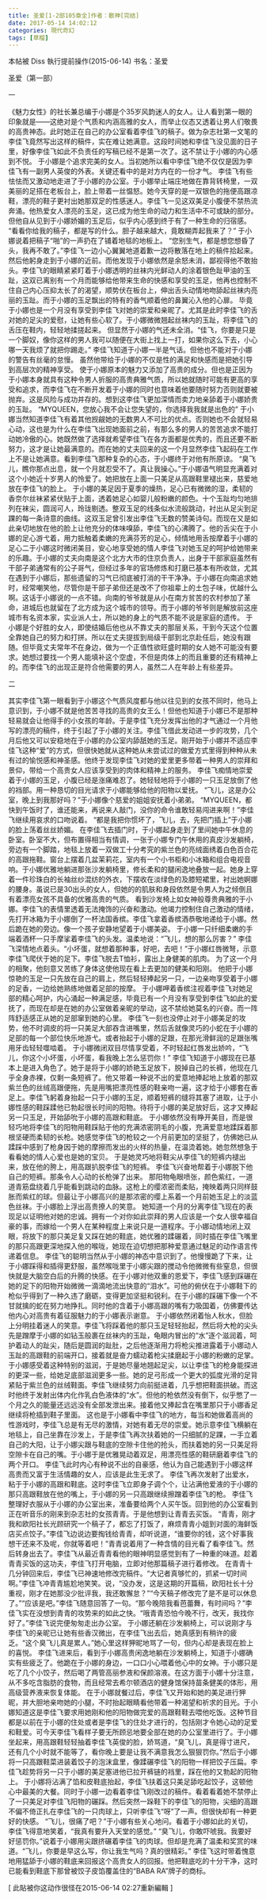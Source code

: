 ```yaml
---
title: 圣爱[1-2部105章全]作者：散神[完结]
date: 2017-05-14 14:02:12
categories: 現代奇幻
tags: [草榴]
---
```

本帖被 Diss 執行提前操作(2015-06-14)
       书名：圣爱

圣爱（第一部）


一

《魅力女性》的社长兼总编于小娜是个35岁风韵迷人的女人。让人看到第一眼的印象就是——这绝对是个气质和内涵高雅的女人，而举止仪态又透着让男人们敬畏的高贵神态。此时她正在自己的办公室看着李佳飞的稿子。做为杂志社第一文笔的李佳飞竟然写出这样的稿件，实在难让她满意。这段时间她和李佳飞没见面的日子里，好像李佳飞如此不负责任的写稿已经不是第一次了。这不禁让于小娜的内心感到不悦。
于小娜是个追求完美的女人。当初她所以看中李佳飞绝不仅仅是因为李佳飞有一副男人英俊的外表。关键还看中的是对方内在的一份才气。
李佳飞有些怯怯而又激动地走进了于小娜的办公室。于小娜举止端庄地做在靠背转椅里，一双美丽的足搭在老板台上，脸上带着一丝愠怒。她今天穿的是一双银色的拖便高跟凉鞋，漂亮的鞋子更衬出她那双足的性感迷人。李佳飞一见这双美足小腹便不禁热流奔涌。他热爱女人漂亮的玉足，这已成为他生命的动力和生活中不可或缺的部分。但他自从见到于小娜娇媚的玉足后，似乎内心感到终于有了一种生命的归宿感。
“看看你给我的稿子，都是写的什么。胆子越来越大，竟敢糊弄起我来了？”
于小娜说着把稿子“啪”的一声扔在了铺着地毯的地板上。
“您别生气，都是想您想昏了头，我再不敢了。”李佳飞一边小心翼翼地道着歉一边将散落在地上的稿件拾起来。然后他躬身走到于小娜的近前。而他发现于小娜依然是余怒未消，鄙视得他不敢抬头。李佳飞的眼睛紧紧盯着于小娜透明的丝袜内光鲜动人的涂着银色趾甲油的玉趾，这双已离别有一个月而能够给他带来生命的快感和享受的玉足，他再也控制不住自己内心压抑太长了的渴望，顺势伏在板台上，伸出舌头动情地吻舔起丝袜内亮丽的玉趾。而于小娜的玉足飘出的特有的香气顺着他的鼻翼沁入他的心扉。
毕竟于小娜也是一个月没有享受到李佳飞对她的崇爱和亲昵了。尤其是此时李佳飞的舌对她的足尖的爱慰，让她有些心软了。于小娜微微翘起丝袜内的玉趾，将李佳飞的舌压在鞋内，轻轻地揉搓起来。
但显然于小娜的气还未全消。“佳飞，你要是只是一个脚奴，像你这样的男人我可以随便在大街上找上一打，如果你这么下去，小心哪一天我烦了就把你踢走。”
李佳飞知道于小娜一半是气话。但他也不能对于小娜的警告有丝毫的怠慢。
虽然他带给于小娜的不仅是性的满足和快感而是把她引导到高层次的精神享受。
使于小娜原本的魅力又添加了高贵的成分。但也是正因为于小娜本身就具有这种令男人折服的高贵典雅气质，所以她就随时可能有更高的享受和追求，而李佳飞在不断开发着于小娜的同时也意味着他要随时努力否则就要被抛弃。这是风险与成功并存的。想到这李佳飞更加深情而卖力地亲舔着于小娜娇贵的玉趾。
“MYQUEEN，您放心我不会让您失望的，你选择我我就是出色的”
于小娜当然知道李佳飞有着其他觊觎她的无数男人不可比的优点。否则她也不会就轻易心动，这也是为什么在李佳飞出现她面前之前，有那么多的男人的苦苦追求不能打动她冷傲的心。她既然做了选择就希望李佳飞在各方面都是优秀的，而且还要不断努力，这才是让她最满意的。而在她的丈夫回来的这一个月显然李佳飞起码在工作上不是让她满意。看到李佳飞那种复杂的心态，于小娜终于对他有所原谅。
“臭飞儿，瞧你那点出息，就一个月就忍受不了。真让我操心。”于小娜语气明显充满着对这个小她近十岁男人的怜爱了。她把放在上面一只美足从高跟鞋里褪出来，慈爱地放在李佳飞的脸上。
于小娜的美足因于夏季的燥热，足心已有微微的湿，柔韧的香奈尔丝袜紧紧伏贴于上面，透着她足心如婴儿般粉嫩的颜色。十个玉趾均匀地排列在袜尖，圆润可人，玲珑剔透。整双玉足的线条似水流般跳动，衬出从足尖到足踝的每一条诗意的曲线。这双玉足曾引发出李佳飞无数的赞美诗句。而现在又是如此亲切地放在他的脸上让他充分的体味嗅舔，李佳飞的心沸腾了。他的舌尖在于小娜的足心游弋着，用力抵触着柔嫩的充满芬芳的足心，倾情地用舌按摩着于小娜的足心二于小娜这时微闭美目，安心地享受她的情人李佳飞对她玉足的呵护给她带来的乐趣。于小娜的丈夫向南是这个北方大市的住京负责人，出身于干部家庭虽然有干部子弟通常有的公子哥气，但经过多年的官场修炼和打磨已基本有所收敛，尤其在遇到于小娜后，那些遗留的习气已彻底被打消的干干净净。于小娜在向南追求她时，经常嘲笑他，尽管你是干部子弟但还是改不了你祖辈上的土包子味，优越什么啊。这话于小娜说的一点不错。向南的爷爷就是从小在南方贫苦的农村参加了革命，进城后也就留在了北方成为这个城市的领导。而于小娜的爷爷则是解放前这座城市有名资本家，实业派人士，所以她的身上的气质不能不说是家庭的遗传。
于小娜是个好胜的女人，即使结婚后他也从不靠丈夫的那层关系，干到今天这个位置全靠她自己的努力和打拼。所以在丈夫提拔到局级干部到北京赴任后，她没有跟随。但毕竟丈夫常年不在身边，做为一个正值性欲旺盛时期的女人她不可能没有要求。她想过要找一个男人能填补这个空虚，不但是肉体上的而且重要的还有精神上的。而李佳飞的出现正是符合他需要的男人，虽然二人在年龄上有些差异。




二

其实李佳飞第一眼看到于小娜这个气质风度都与他以往见到的女孩不同时，他马上意识到，于小娜不就是他苦苦寻找的高贵的女王么！但他也知道于小娜已不是那种轻易就会让他得手的小女孩的年龄。于是李佳飞充分发挥出他的才气通过一个月他写的漂亮的稿件，终于引起了于小娜的关注。李佳飞借此发动进一步的攻势，几个月后他又可以安稳地在于小娜的办公室内舔舐她的玉足。刚开始于小娜并不适应李佳飞这种“爱”的方式，但很快她就从这种她从未尝试过的做爱方式里得到种种从未有过的愉悦感和神圣感。他终于发现李佳飞对她的爱里更多带着一种男人的崇拜和景仰，带给一个高贵女人应该享受到的肉体和精神上的服务。
李佳飞痴情地崇爱着于小娜的玉足，小腹已经是涨痛难忍了。她轻轻地将于小娜的一只玉足放倒了他的裆部。用一种恳切的目光请求于小娜能够给他的阳物以爱抚。
“飞儿，这是办公室，晚上到我那好吗？”于小娜像个慈爱的姐姐安抚着小弟弟。
“MYQUEEN，都快到午饭时了，谁还能来，再说来人敲门，没你的命令谁敢轻易闯进来啊！”李佳飞继续用哀求的口吻说着。
“都是我把你惯坏了，飞儿，去，先把门插上”于小娜的脸上荡着丝丝娇媚。
在李佳飞去插门时，于小娜起身走到了里间她中午休息的卧室。卧室不大，但布置得相当有情调，一张于小娜专门午休用的真皮沙发躺椅，旁边有一个脚踏，地毯上放着一双做工十分考究的紫兰色的亮绒面绣着白色百合花的高跟拖鞋。窗台上摆着几盆茉莉花，室内有一个小书柜和小冰箱和组合电视音响。于小娜优雅地躺进那张沙发躺椅里，修长柔和的腿闲逸地叠放一起。她身上穿着一件珍珠白的长袖丝纱混纺的外衣，下摆收在淡绿色的及膝短裙里，衬出她婀娜的腰身。虽说已是30出头的女人，但她的的肌肤和身段依然是令男人为之倾倒且有着漂亮女孩不具备的优雅高贵的气质。
看到沙发椅上如女神般尊贵典雅的于小娜。李佳飞的表情里透着无法掩饰的兴奋和激动。他竭力控制住自己激动的情绪，先打开冰箱为于小娜倒了一杯法国香槟。李佳飞拿着香槟酒恭敬地递给于小娜。然后跪在她的旁边。像一个孩子安静地望着于小娜美姿。
于小娜一只纤细柔嫩的手端着酒杯一只手摩挲着李佳飞的头发。温柔地说：“飞儿，想的那么厉害？”
李佳飞深情地点着头。“小坏蛋，就想着那种事，好吧，去吧！”于小娜红唇微弩，示意李佳飞爬伏于她的足下。李佳飞脱去T恤衫，露出上身健美的肌肉。
为了这一个月的相聚，他刻意又苦练了身体这使他现在看上去更加的健美和阳刚。
他把于小娜惊艳的玉足一只先放在自己的肩上，然后轻轻捧起另一只，一边亲吻享受着于小娜的足香，一边给她熟练地做着足部的按摩。
于小娜呷着香槟注视着李佳飞对她足部的精心呵护，内心涌起一种满足感，毕竟已有一个月没有享受到李佳飞如此的爱抚了，而现在却是在她的办公室做着亲昵的举动，这不禁给她莫名的兴奋。而一阵阵舒适感正从她的足部窜到她的心里。
李佳飞一刻也没停止对于小娜美足的攻势，他不时调皮的将一只美足大部吞含进嘴里，然后舌就像灵巧的小蛇在于小娜的足部的每一个部位快乐地游弋。或者抬起于小娜的足跟，在那光滑鲜润的足跟张嘴用牙齿轻轻噬啮着。
于小娜微闭双目尽情享受着，不时轻起红唇发出娇吟，“飞儿，你这个小坏蛋，小坏蛋，看我晚上怎么惩罚你！”
李佳飞知道于小娜现在已基本上是进入角色了。她于是将于小娜的娇艳玉足放下，脱掉自己的长裤，他现在几乎全身赤裸，仅剩一条短裤了。他又带着一种说不出的爱意地捧起地上放着的那双紫兰色的丝绒高跟便拖，先是用嘴把漂亮性感的鞋亲吻一遍，这才给于小娜套在香足上。李佳飞躬着身抬起一只于小娜的玉足，顺着短裤的缝将其塞了进取，让于小娜性感的鞋踩蹂他已勃起很长时间的阳物。待将于小娜的美足放好后，这才又捧起另一只玉足，开始舔吮于小娜的高跟和鞋底。
于小娜依然没有睁开美目，而是很轻巧地将李佳飞的阳物用鞋踩贴于他的充满浓密阴毛的小腹，充满爱意地蹂踩着那根坚硬而柔韧的长枪。她感觉李佳飞的枪较之一个月前更加的坚挺了，仿佛她已从蹂踩中感到了枪身因于她的摩擦而发出的火样的热量，在温烫着她。她忽然想急于看看她的情人心爱也是她的宝贝。
于是她灵巧地将鞋尖从李佳飞的短裤内褪出来，放在他的胯上，用高跟扒脱李佳飞的短裤。
李佳飞兴奋地帮着于小娜脱下他自己的短裤。那条令人心动的长枪弹了出来。
那阳物龟眼喷张，颜色紫红，一道道青筋盘绕着几乎能看到跳动的血脉。这枪上的缨浓密而柔贴，掩映着两只同样鼓胀而紫红的球。但最让于小娜高兴的是那浓密的缨上系着一个月前她玉足上的淡蓝色丝袜。于小娜脸上浮出高贵撩人的笑意。
她知道一个月的分离李佳飞现在的表现足以证明他对她的忠诚。拥有一个对你如此崇拜的男人应该是一个女人很幸福自豪的事，而嫁给一个男人在某种程度上来说只是一道程序。于小娜动情地闭上双眼，将放下的那只美足复又踩在她的鞋底，她优雅的蹂碾着，同时插在李佳飞嘴里的那只高跟更深地探入他的喉咙，她现在迫切想把那种爱意通过魅足的动作语言传递着信息。
李佳飞的聪明当然从于小娜的神态中意识到了。他慢慢跪了下来，让于小娜踩得和插得更舒服，虽然喉咙里于小娜尖跟的搅动令他微微有些窒息，但很快就是大脑空白后的升腾的快感。在于小娜对他双重的恩爱下，李佳飞感到踩碾在她的足下的阳物开始微微一滴滴地流出快意的“泪水”。可他的俯伏在于小娜鞋下的枪似乎得到了一种久违了磨砺，变得更加坚挺和锐利。在于小娜的踩碾下像一个不甘就擒的蛇在努力地挣扎。同时他的含着于小娜高跟的嘴有力吸国着，仿佛要传达他内心对高贵有着征服魅力的于小娜表示谢意。
于小娜依然闭着怡人秋水，但脸上分明挂着迷人的笑意。李佳飞将踩着他的那只玉足轻轻抬起，然后将大枪的尖头先是蹭摩于小娜的如钻玉般裹在丝袜内的玉趾，龟眼内冒出的“水”逐个滋润着，呵护着动人的趾尖，随后是圆润的趾肚，之后他逐渐用力将枪尖推进露着于小娜动人玉趾的高跟鞋的前端开口，接着就是奋力蠕动着枪尖揉磨起于小娜的粉嫩的足掌。
于小娜感受着这种特别的滋润，于是她尽量地翘起足尖，以让李佳飞的枪身能探进的更深一些，给她足底部滋润更多一些。她的足弓形成一个更大的弧度光滑的足背紧贴于紫兰色的丝绒鞋面。李佳飞继续努力向前挺进着，几乎想把鞋面拱破。而这时他终于发射出体内化作乳白色液体的“水”。但他的枪依然没有倒下，似乎憋了一个月之久的能量还远远没有全部发泄出来。接着他又捧起含在嘴里那只于小娜香足继续将枪插到鞋子里面。
这也是于小娜看中李佳飞的地方，每当和她做着高尚的性游戏时，李佳飞总是有无尽的激情，对她有着无尽的崇爱。她示意李佳飞横躺在地毯上，自己坐靠在沙发上，于是李佳飞再次扶着她的一只细腻的足踝，一手立着自己的大阳，让于小娜尖跟与鞋底的空隙卡住他的抢头，而扶着她的另一只美足将空隙卡在自己的嘴。于小娜于是优雅晃动着双足，用漂亮性感的鞋研磨着李佳飞的两个开口。
李佳飞此时内心有种说不出的自豪感，他认为自己能遇到于小娜这样高贵而又富于生活情趣的女人，应该是此生无求了。
李佳飞再次发射了出爱水，粘于于小娜的高跟和鞋底。这时李佳飞立即身子调个个，让沾满他爱液的于小娜的那只高跟鞋放在他的嘴上，于小娜的另一只高跟继续擦蹭着李佳飞的枪。
李佳飞整理好衣服从于小娜的办公室出来，准备要给两个人买午饭。回到他的办公室看到正在听音乐的刚来到杂志社的女孩青青。于是他想到让青青去买饭。
“青青，刚才我和欧阳社长光顾研究一个稿子了，都忘了打饭了，麻烦青青小姐到对面的海鲜饭店买点饺子。”李佳飞边说边要掏钱给青青，却听说道，“谁要你的钱，这个好事我想干还来不及呢，你就等着吧！”青青说着用了一种含情的目光看了看李佳飞。然后转身出去了。李佳飞从最近青青看他的眼神明显感觉到有了一种重的味道。趁着青青买饭的这功夫，李佳飞打开电脑，立即对他那篇稿子进行着修改。
在青青十几分钟回来后，李佳飞已神速地修改完稿件。“大记者真够忙的，抓紧一切时间啊。”李佳飞冲青青尴尬地笑笑。说，“没办发，这是这期的开篇稿，欧阳社长十分重视，刚才在她那没少批评我，我还敢懈怠？”“今天稿子修改完了是不是可以休息了。”“应该是吧。”李佳飞随意回答了一句。“那今晚陪我看芭蕾舞，有时间吗？”李佳飞实在没想到青青的攻势来的如此之快。“哦青青恐怕今晚不行，改天，我找你好了。”李佳飞说完便匆匆走出办公室。
于小娜还躺在沙发躺椅上，可以说刚才与李佳飞的亲昵已让她有些香汉微出，在李佳飞出去后，她真感到有稍许的疲乏。“这个臭飞儿真是累人。”她心里这样狎昵地骂了一句，但内心却是表现在脸上的喜悦。
李佳飞进来后，看到于小娜高贵闲逸地躺在沙发躺椅上，知道于小娜确实有些疲乏了。他跪在于小娜的身边，一口口小心喂着他心中的女神。于小娜只是吃了几个小饺子，然后喝了两管高丽参液和保颜溶液。在这方面于小娜十分注意，从不多吃含脂肪的食物，而且经常去希尔顿酒店的健身馆保持苗条健美的体形，用高级营养液来恢复体能。
在于小娜就餐过后，李佳飞又开始和她的美足进行狎昵，并大胆地亲吻她的小腿，不时抬起眼睛看他带着一种渴望和祈求的目光。于小娜知道这是李佳飞要求用她刚和他的阳物做完爱的高跟鞋鞋去喂他吃饭。这种节目都是以前在于小娜的住处或者是李佳飞的住处才进行的，包括刚才令她心动的足爱和鞋爱。可今天李佳飞看样子要无所顾忌地要全部在她的办公室里进行了。于小娜坐起来，用高跟鞋轻轻抽着李佳飞英俊的脸，娇骂道，“臭飞儿，真是得寸进尺，还有几个小时就不能等了，看你晚上要是让我不满意我怎么狠狠罚你。”然后于小娜将一只高跟鞋菜进装着饺子的泡沫盒里，像蹂碾李佳飞的阳物一样把饺子压扁。李佳飞趁势将另一只于小娜的美足塞进他已拉开裤链的裆里，踩在他的又勃起的阳物上。
于小娜将沾满了馅和皮鞋底抬起，李佳飞扶着这只美足舔吃起饺子，这顿他心中最美的大餐。同时于小娜一边看着李佳飞刚改过的稿件。看着看着她不禁停止了一只美足对李佳飞阳物的碾踩。然后突然一跺鞋下的李佳飞的阳物，尖细的高跟不偏不倚正扎在李佳飞的一只肉球上，只听李佳飞“呀”了一声。但很快却有一种更好的快感。
“飞儿，很痛了吧？”于小娜有些关心地问。看着于小娜如此的关切，李佳飞得意地笑着，“我真有要升入天堂的感觉。”
“臭飞儿，你敢吓唬我。我要好好惩罚你。”说着于小娜用尖跟挤碾着李佳飞的肉球。但却是充满了温柔和奖赏的味道。“飞儿，你要是早这么写，你让我生气吗？真的很精彩。”
李佳飞这时带着愧意地用猛舔于小娜的鞋底来回报这个高贵女人的回报。他把鞋底吃的十分干净，这时已能看到鞋底下那曾被饺子皮馅覆盖住的“BABA RA”牌子的商标。


[ 此貼被你这动作很怪在2015-06-14 02:27重新編輯 ]